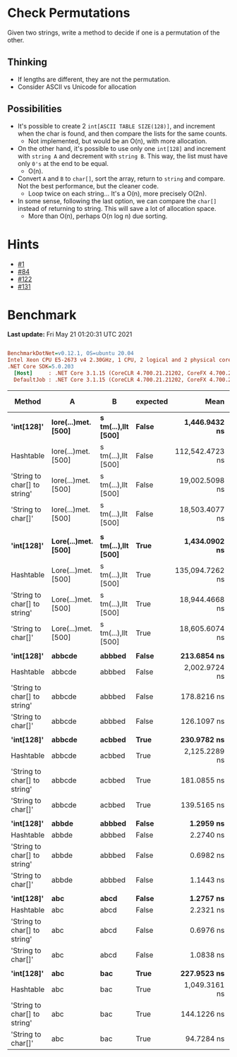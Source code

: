 ﻿# Check Permutations
Given two strings, write a method to decide if one is a permutation of the other.

## Thinking
- If lengths are different, they are not the permutation.
- Consider ASCII vs Unicode for allocation

## Possibilities
- It's possible to create 2 `int[ASCII TABLE SIZE(128)]`, and increment when the char is found, 
and then compare the lists for the same counts.
  - Not implemented, but would be an O(n), with more allocation.
- On the other hand, it's possible to use only one `int[128]` and increment with `string A` and decrement with 
`string B`. This way, the list must have only `0's` at the end to be equal.
  - O(n).
- Convert `A` and `B` to `char[]`, sort the array, return to `string` and compare. Not the best performance, but the cleaner code.
  - Loop twice on each string... It's a O(n), more precisely O(2n).
- In some sense, following the last option, we can compare the `char[]` instead of returning to string. This will save a lot of allocation space.
  - More than O(n), perhaps O(n log n) due sorting.


# Hints
- [#1](../../../hints.md#1)
- [#84](../../../hints.md#84)
- [#122](../../../hints.md#122)
- [#131](../../../hints.md#131)


# Benchmark

**Last update:** Fri May 21 01:20:31 UTC 2021

``` ini

BenchmarkDotNet=v0.12.1, OS=ubuntu 20.04
Intel Xeon CPU E5-2673 v4 2.30GHz, 1 CPU, 2 logical and 2 physical cores
.NET Core SDK=5.0.203
  [Host]     : .NET Core 3.1.15 (CoreCLR 4.700.21.21202, CoreFX 4.700.21.21402), X64 RyuJIT
  DefaultJob : .NET Core 3.1.15 (CoreCLR 4.700.21.21202, CoreFX 4.700.21.21402), X64 RyuJIT


```
|                       Method |                   A |                   B | expected |            Mean |         Error |        StdDev | Ratio | RatioSD |  Gen 0 | Gen 1 | Gen 2 | Allocated |
|----------------------------- |-------------------- |-------------------- |--------- |----------------:|--------------:|--------------:|------:|--------:|-------:|------:|------:|----------:|
|                   **&#39;int[128]&#39;** | **Iore(...)met. [500]** | **s tm(...),llt [500]** |    **False** |   **1,446.9432 ns** |    **21.0878 ns** |    **19.7256 ns** |  **1.00** |    **0.00** | **0.0191** |     **-** |     **-** |     **536 B** |
|                    Hashtable | Iore(...)met. [500] | s tm(...),llt [500] |    False | 112,542.4723 ns | 2,138.0233 ns | 2,195.5925 ns | 77.97 |    1.99 | 3.0518 |     - |     - |   80305 B |
| &#39;String to char[] to string&#39; | Iore(...)met. [500] | s tm(...),llt [500] |    False |  19,002.5098 ns |   240.5143 ns |   213.2097 ns | 13.12 |    0.17 | 0.1526 |     - |     - |    4096 B |
|           &#39;String to char[]&#39; | Iore(...)met. [500] | s tm(...),llt [500] |    False |  18,503.4077 ns |   312.8477 ns |   292.6379 ns | 12.79 |    0.22 | 0.0610 |     - |     - |    2048 B |
|                              |                     |                     |          |                 |               |               |       |         |        |       |       |           |
|                   **&#39;int[128]&#39;** | **Lore(...)met. [500]** | **s tm(...),llt [500]** |     **True** |   **1,434.0902 ns** |     **6.4119 ns** |     **5.0060 ns** |  **1.00** |    **0.00** | **0.0191** |     **-** |     **-** |     **536 B** |
|                    Hashtable | Lore(...)met. [500] | s tm(...),llt [500] |     True | 135,094.7262 ns |   568.0932 ns |   503.5998 ns | 94.17 |    0.53 | 3.6621 |     - |     - |   99177 B |
| &#39;String to char[] to string&#39; | Lore(...)met. [500] | s tm(...),llt [500] |     True |  18,944.4668 ns |   221.8677 ns |   196.6800 ns | 13.21 |    0.16 | 0.1526 |     - |     - |    4096 B |
|           &#39;String to char[]&#39; | Lore(...)met. [500] | s tm(...),llt [500] |     True |  18,605.6074 ns |   223.6689 ns |   198.2767 ns | 12.98 |    0.16 | 0.0610 |     - |     - |    2048 B |
|                              |                     |                     |          |                 |               |               |       |         |        |       |       |           |
|                   **&#39;int[128]&#39;** |              **abbcde** |              **abbbed** |    **False** |     **213.6854 ns** |     **4.3203 ns** |     **5.4638 ns** |  **1.00** |    **0.00** | **0.0205** |     **-** |     **-** |     **536 B** |
|                    Hashtable |              abbcde |              abbbed |    False |   2,002.9724 ns |    28.2004 ns |    26.3787 ns |  9.31 |    0.22 | 0.0725 |     - |     - |    1928 B |
| &#39;String to char[] to string&#39; |              abbcde |              abbbed |    False |     178.8216 ns |     2.7523 ns |     2.4399 ns |  0.83 |    0.02 | 0.0060 |     - |     - |     160 B |
|           &#39;String to char[]&#39; |              abbcde |              abbbed |    False |     126.1097 ns |     1.6814 ns |     1.4905 ns |  0.59 |    0.02 | 0.0029 |     - |     - |      80 B |
|                              |                     |                     |          |                 |               |               |       |         |        |       |       |           |
|                   **&#39;int[128]&#39;** |              **abbcde** |              **acbbed** |     **True** |     **230.9782 ns** |     **4.3304 ns** |     **4.0506 ns** |  **1.00** |    **0.00** | **0.0205** |     **-** |     **-** |     **536 B** |
|                    Hashtable |              abbcde |              acbbed |     True |   2,125.2289 ns |    37.7460 ns |    35.3076 ns |  9.20 |    0.22 | 0.0725 |     - |     - |    1928 B |
| &#39;String to char[] to string&#39; |              abbcde |              acbbed |     True |     181.0855 ns |     1.5783 ns |     1.3992 ns |  0.78 |    0.01 | 0.0060 |     - |     - |     160 B |
|           &#39;String to char[]&#39; |              abbcde |              acbbed |     True |     139.5165 ns |     1.7308 ns |     1.4453 ns |  0.60 |    0.01 | 0.0029 |     - |     - |      80 B |
|                              |                     |                     |          |                 |               |               |       |         |        |       |       |           |
|                   **&#39;int[128]&#39;** |               **abbde** |              **abbbed** |    **False** |       **1.2959 ns** |     **0.0713 ns** |     **0.0700 ns** |  **1.00** |    **0.00** |      **-** |     **-** |     **-** |         **-** |
|                    Hashtable |               abbde |              abbbed |    False |       2.2740 ns |     0.0786 ns |     0.0697 ns |  1.75 |    0.11 |      - |     - |     - |         - |
| &#39;String to char[] to string&#39; |               abbde |              abbbed |    False |       0.6982 ns |     0.0507 ns |     0.0449 ns |  0.54 |    0.04 |      - |     - |     - |         - |
|           &#39;String to char[]&#39; |               abbde |              abbbed |    False |       1.1443 ns |     0.0646 ns |     0.0604 ns |  0.88 |    0.06 |      - |     - |     - |         - |
|                              |                     |                     |          |                 |               |               |       |         |        |       |       |           |
|                   **&#39;int[128]&#39;** |                 **abc** |                **abcd** |    **False** |       **1.2757 ns** |     **0.0509 ns** |     **0.0476 ns** |  **1.00** |    **0.00** |      **-** |     **-** |     **-** |         **-** |
|                    Hashtable |                 abc |                abcd |    False |       2.2321 ns |     0.0567 ns |     0.0530 ns |  1.75 |    0.08 |      - |     - |     - |         - |
| &#39;String to char[] to string&#39; |                 abc |                abcd |    False |       0.6976 ns |     0.0481 ns |     0.0450 ns |  0.55 |    0.03 |      - |     - |     - |         - |
|           &#39;String to char[]&#39; |                 abc |                abcd |    False |       1.0838 ns |     0.0366 ns |     0.0325 ns |  0.85 |    0.04 |      - |     - |     - |         - |
|                              |                     |                     |          |                 |               |               |       |         |        |       |       |           |
|                   **&#39;int[128]&#39;** |                 **abc** |                 **bac** |     **True** |     **227.9523 ns** |     **4.4959 ns** |     **4.9972 ns** |  **1.00** |    **0.00** | **0.0205** |     **-** |     **-** |     **536 B** |
|                    Hashtable |                 abc |                 bac |     True |   1,049.3161 ns |    10.7199 ns |     9.5029 ns |  4.57 |    0.10 | 0.0362 |     - |     - |     968 B |
| &#39;String to char[] to string&#39; |                 abc |                 bac |     True |     144.1226 ns |     1.0840 ns |     0.9609 ns |  0.63 |    0.01 | 0.0048 |     - |     - |     128 B |
|           &#39;String to char[]&#39; |                 abc |                 bac |     True |      94.7284 ns |     0.5204 ns |     0.4346 ns |  0.41 |    0.01 | 0.0024 |     - |     - |      64 B |

